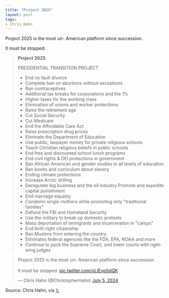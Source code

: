 ```yaml
---
title: "Project 2025"
layout: post
tags:
- Chris Hahn
---
```


Project 2025 is the most un- American platform since succession.

It must be stopped.

> **Project 2025**
>
> PRESIDENTIAL TRANSITION PROJECT
>
> - End no fault divorce
> - Complete ban on abortions without exceptions
> - Ban contraceptives
> - Additional tax breaks for corporations and the 1%
> - Higher taxes for the working class
> - Elimination of unions and worker protections
> - Raise the retirement age
> - Cut Social Security
> - Cut Medicare
> - End the Affordable Care Act
> - Raise prescription drug prices
> - Eliminate the Department of Education
> - Use public, taxpayer money for private religious schools
> - Teach Christian religious beliefs in public schools
> - End free and discounted school lunch programs
> - End civil rights & DEI protections in government
> - Ban African American and gender studies in all levels of education
> - Ban books and curriculum about slavery
> - Ending climate protections
> - Increase Arctic drilling
> - Deregulate big business and the oil industry Promote and expedite capital punishment
> - End marriage equality
> - Condemn single mothers while promoting only "traditional families"
> - Defund the FBI and Homeland Security
> - Use the military to break up domestic protests
> - Mass deportation of immigrants and incarceration in "camps"
> - End birth right citizenship
> - Ban Muslims from entering the country
> - Eliminates federal agencies like the FDA, EPA, NOAA and more
> - Continue to pack the Supreme Court, and lower courts with right-wing judges

<blockquote class="twitter-tweet"><p lang="en" dir="ltr">Project 2025 is the most un- American platform since succession. <br><br>It must be stopped. <a href="https://t.co/oLIEvpSdQK">pic.twitter.com/oLIEvpSdQK</a></p>&mdash; Chris Hahn (@ChristopherHahn) <a href="https://twitter.com/ChristopherHahn/status/1809278519505035475?ref_src=twsrc%5Etfw">July 5, 2024</a></blockquote> <script async src="https://platform.twitter.com/widgets.js" charset="utf-8"></script>

Source: Chris Hahn, via [𝕏](https://x.com)
